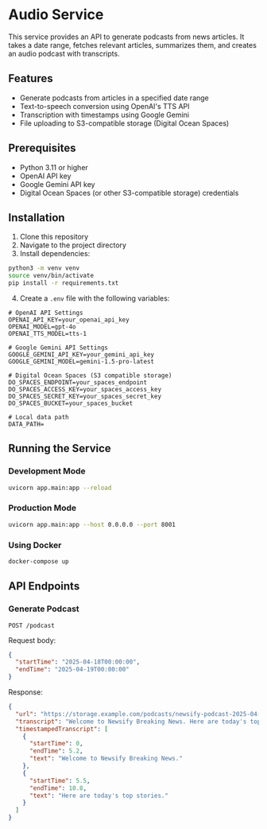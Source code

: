 # Audio Service

This service provides an API to generate podcasts from news articles. It takes a date range, fetches relevant articles, summarizes them, and creates an audio podcast with transcripts.

## Features

- Generate podcasts from articles in a specified date range
- Text-to-speech conversion using OpenAI's TTS API
- Transcription with timestamps using Google Gemini
- File uploading to S3-compatible storage (Digital Ocean Spaces)

## Prerequisites

- Python 3.11 or higher
- OpenAI API key
- Google Gemini API key
- Digital Ocean Spaces (or other S3-compatible storage) credentials

## Installation

1. Clone this repository
2. Navigate to the project directory
3. Install dependencies:

```bash
python3 -m venv venv
source venv/bin/activate
pip install -r requirements.txt
```

4. Create a `.env` file with the following variables:

```
# OpenAI API Settings
OPENAI_API_KEY=your_openai_api_key
OPENAI_MODEL=gpt-4o
OPENAI_TTS_MODEL=tts-1

# Google Gemini API Settings  
GOOGLE_GEMINI_API_KEY=your_gemini_api_key
GOOGLE_GEMINI_MODEL=gemini-1.5-pro-latest

# Digital Ocean Spaces (S3 compatible storage)
DO_SPACES_ENDPOINT=your_spaces_endpoint
DO_SPACES_ACCESS_KEY=your_spaces_access_key
DO_SPACES_SECRET_KEY=your_spaces_secret_key
DO_SPACES_BUCKET=your_spaces_bucket

# Local data path
DATA_PATH=

```

## Running the Service

### Development Mode

```bash
uvicorn app.main:app --reload
```

### Production Mode

```bash
uvicorn app.main:app --host 0.0.0.0 --port 8001
```

### Using Docker

```bash
docker-compose up
```

## API Endpoints

### Generate Podcast

```
POST /podcast
```

Request body:
```json
{
  "startTime": "2025-04-18T00:00:00",
  "endTime": "2025-04-19T00:00:00"
}
```

Response:
```json
{
  "url": "https://storage.example.com/podcasts/newsify-podcast-2025-04-18.mp3",
  "transcript": "Welcome to Newsify Breaking News. Here are today's top stories...",
  "timestampedTranscript": [
    {
      "startTime": 0,
      "endTime": 5.2,
      "text": "Welcome to Newsify Breaking News."
    },
    {
      "startTime": 5.5,
      "endTime": 10.8,
      "text": "Here are today's top stories."
    }
  ]
}
```